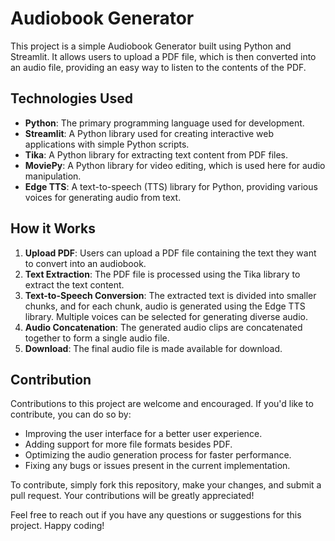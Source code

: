 # Audiobook Generator

This project is a simple Audiobook Generator built using Python and Streamlit. It allows users to upload a PDF file, which is then converted into an audio file, providing an easy way to listen to the contents of the PDF.

## Technologies Used

- **Python**: The primary programming language used for development.
- **Streamlit**: A Python library used for creating interactive web applications with simple Python scripts.
- **Tika**: A Python library for extracting text content from PDF files.
- **MoviePy**: A Python library for video editing, which is used here for audio manipulation.
- **Edge TTS**: A text-to-speech (TTS) library for Python, providing various voices for generating audio from text.

## How it Works

1. **Upload PDF**: Users can upload a PDF file containing the text they want to convert into an audiobook.
2. **Text Extraction**: The PDF file is processed using the Tika library to extract the text content.
3. **Text-to-Speech Conversion**: The extracted text is divided into smaller chunks, and for each chunk, audio is generated using the Edge TTS library. Multiple voices can be selected for generating diverse audio.
4. **Audio Concatenation**: The generated audio clips are concatenated together to form a single audio file.
5. **Download**: The final audio file is made available for download.

## Contribution

Contributions to this project are welcome and encouraged. If you'd like to contribute, you can do so by:

- Improving the user interface for a better user experience.
- Adding support for more file formats besides PDF.
- Optimizing the audio generation process for faster performance.
- Fixing any bugs or issues present in the current implementation.

To contribute, simply fork this repository, make your changes, and submit a pull request. Your contributions will be greatly appreciated!

Feel free to reach out if you have any questions or suggestions for this project. Happy coding!
